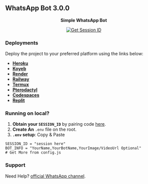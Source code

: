 ## WhatsApp Bot 3.0.0

<p align="center">
  <strong>Simple WhatsApp Bot</strong>
</p>

<p align="center">
  <a href="https://fx-session.vercel.app/">
    <img src="https://img.shields.io/badge/Get%20Session%20ID-000?style=for-the-badge&logo=server&logoColor=white" alt="Get Session ID"/>
  </a>
</p>

### Deployments

Deploy the project to your preferred platform using the links below:

-  **[Heroku](https://www.heroku.com/deploy?template=https://github.com/FXastro/fxop-md)**
-  **[Koyeb](https://app.koyeb.com/services/deploy?type=docker&image=docker.io/fxastro/fxop-md&name=fxop-md-demo&env[SESSION_ID]=Session~&env[BOT_INFO]=ᴀsᴛʀᴏ;ғxᴏᴘ-ᴍᴅ&env[SUDO]=2348039607375&env[ANTILINK]=true&env[PORT]=8000&service_type=worker)**
-  **[Render](https://render.com/deploy?repo=https://github.com/FXastro/fxop-md&env=SESSION_ID,BOT_INFO)**
-  **[Railway](https://railway.app/new/template?template=https://github.com/FXastro/fxop-md&envs=SESSION_ID,BOT_INFO)**
-  **[Termux](https://github.com/FXastro/fxop-md/blob/master/media/termux.md)**
-  **[Pterodactyl](https://cpanel.net/)**
-  **[Codespaces](https://github.com/codespaces/new?skip_quickstart=true&machine=standardLinux32gb&repo=843557699&ref=master&devcontainer_path=.devcontainer%2Fdevcontainer.json&geo=EuropeWest)**
-  **[Replit](https://replit.com/~)**

### Running on local?

1. **Obtain your `SESSION_ID`** by pairing code [here](https://fx-session-966bdc8172d5.herokuapp.com/code).
2. **Create An** `.env` file on the root.
3. **`.env` setup**: Copy & Paste

```.env
SESSION_ID = "session here"
BOT_INFO = "YourName,YourBotName,YourImage/VideoUrl Optional"
# Get More from config.js
```

### Support

Need Help? [official WhatsApp channel](https://whatsapp.com/channel/0029VambPbJ2f3ERs37HvM2J).

